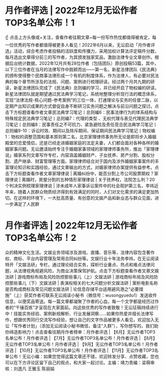 # 月作者评选 | 2022年12月无讼作者TOP3名单公布！1

☝ 点击上方头像或+关注，查看作者往期文章~每一份写作热忱都值得被肯定，每一位优秀的写作者都值得被更多人看见！2022年6月以来，无讼启动「月作者评选」活动，综合考虑作者投稿的活跃度和传播力，采用加权计算法评定稿件分数，每月选出文章得分前三的写作者，为其颁发独家奖品，激励法律专业文章创作。根据后台统计数据，2022年12月共有28位作者（包括团队）原创投稿53篇，其中，以下三位作者在当月的法律写作中脱颖而出——第一名，新星法律团队《民法典》的颁布使得整个民商事法律形成一个有机的制度体系，作为法律人，有必要对民法典的每个章节所涉及的法规、问题、案例进行梳理研读。经过两个月共九期的研读，新星法律团队完成了《民法典》总则编的学习，并已经开启了物权编的研读。新星法律团队就是期望通过民法典学习笔记，系统地整理分析现行法的概念体系，实现“法律法规-核心问题-参考案例”的三位一体，打通理论与实务的任督二脉，以定期产出知识成果的方式督促自身不断研习实务问题之解决与前沿问题之探讨。点击下方标题查看作者文章民法典学习笔记丨总则编6：民事法律行为的体系结构与特殊规定民法典学习笔记丨总则编7：代理的类型 、无权代理与表见代理民法典学习笔记丨总则编8：民事责任之不可抗力、紧急避险及责任竞合民法典学习笔记丨总则编9-10：诉讼时效、期间以及除斥期间、保证期间民法典学习笔记丨物权编1：物权的调整范围和基本原则第二名，北京家理律师事务所无论是即将步入婚姻殿堂的恋爱情侣，还是已经走进婚姻家庭的法定夫妻，人们都会面对各种各样的婚姻家事问题。无讼邀请始终专注于婚姻家事领域的家理律师事务所，推出「家理律说」婚家系列文章写作专栏，内容涵盖婚姻财产、子女抚养、房产分割、股权分割、遗产继承、财富管理等方面。家理律师结合对于国内及涉外婚姻家事案件的丰富理论知识和实践经验，通过文章输出的方式，对婚家律师办案提供有益参考。点击下方标题查看作者文章家理律说 | 离婚纠纷中，能否分割上市公司股票期权？家理律说 | 离婚时，房屋分割的五种情形家理律说 | 关于抚养权，法院怎么判？20个判决实例梳理家理律说 | 涉未成年人家事诉讼案件中的社会观护第三名，李祎近年来，随着人民群众物质经济得到有效满足的同时，人们对文化需求的满足更加热切。在这样的环境下，一大批高质量、有创意的文娱产品和新业态与群众见面，进一步满足了人民群

# 月作者评选 | 2022年12月无讼作者TOP3名单公布！2

众的精神文化生活。文娱业务领域涉及游戏、直播、音乐等，法律内容包含著作权、商标、平台内容管理及常用合同纠纷等。文娱行业十年法务李祎，在无讼阅读特开「文娱法研」专栏，通过理论结合实务，探析行业重点、热点和难点法律问题，从法律视角规避风险，为商业决策保驾护航。点击下方标题查看作者文章文娱法研 | 游戏商标布局及风险防控那些事儿（上）文娱法研 | 游戏商标布局及风险防控那些事儿（下）文娱法研 | 表演权相关的七大问题分析文娱法研 | 案析电影名称是否构成商标及常见问题文娱法研 | 论信息存储平台适用避风港之“必要措施”（上）获奖作者可联系无讼阅读小秘书（微信号：wusongyuedu1）发送收件信息，以便奖品寄送。每一篇文章都凝聚了作者的心血，每一个文字都是经历过作者的“千锤百炼”才呈现在大家面前。向这些优秀的写作者致敬！无讼征稿持续进行中！技能实务经验、案例新规解析、行业发展洞察……如果你热爱并擅长法律写作，想跟优秀同行交流写作经验，想让自己的文字作品被更多人看见，欢迎加入无讼「写作者计划」（添加无讼阅读小秘书微信，备注“入群”），写你想写的，我们助你缔造影响力！点击查看往期月作者榜单：月作者评选 | 【6月】无讼作者TOP3名单公布！月作者评选 | 【7月】无讼作者TOP3名单公布！月作者评选 | 【8月】无讼作者TOP3名单公布！月作者评选 | 【9月】无讼作者TOP3名单公布！月作者评选 | 【10月】无讼作者TOP3名单公布！月作者评选 | 【11月】无讼作者TOP3名单公布！无讼小编：如果您觉得这篇文章还不错，欢迎转发分享、点赞收藏，您也可以在下方评论区留下自己的观点，和大家一起讨论。主编：靖力责编：梁萌审核：刘逸凡 王雅玉 陈丽娟

